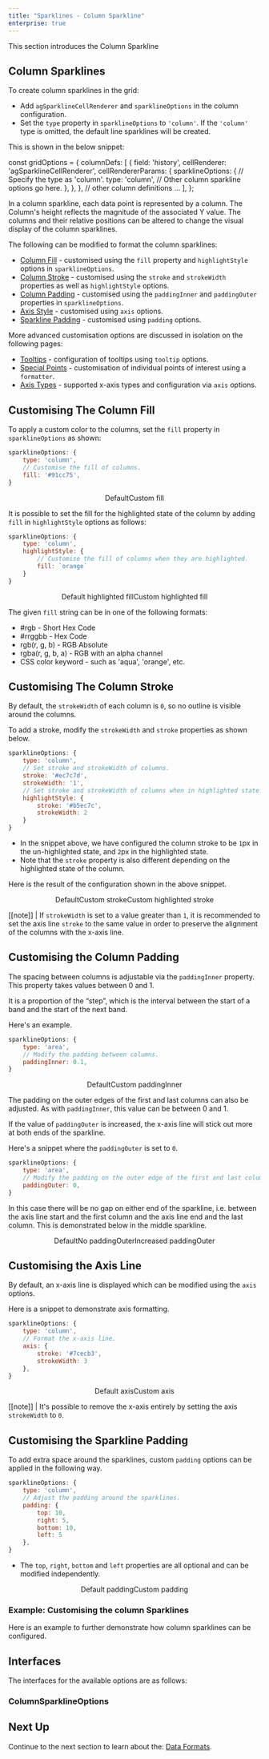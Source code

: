 ```yaml
---
title: "Sparklines - Column Sparkline"
enterprise: true
---
```


This section introduces the Column Sparkline

## Column Sparklines

To create column sparklines in the grid:
 - Add `agSparklineCellRenderer` and `sparklineOptions` in the column configuration.
 - Set the `type` property in `sparklineOptions` to `'column'`. If the `'column'` type is omitted, the default line sparklines will be created.

This is shown in the below snippet:

<snippet>
const gridOptions = {
    columnDefs: [
        {
            field: 'history',
            cellRenderer: 'agSparklineCellRenderer',
            cellRendererParams: {
                sparklineOptions: {
                    // Specify the type as 'column'.
                    type: 'column',
                    // Other column sparkline options go here.
                },
            },
        },
        // other column definitions ...
    ],
};
</snippet>

In a column sparkline, each data point is represented by a column. The Column's height reflects the magnitude of the associated Y value.
The columns and their relative positions can be altered to change the visual display of the column sparklines.

The following can be modified to format the column sparklines:
- [Column Fill](/sparklines-column-sparkline/#customising-the-column-fill) - customised using the `fill` property and `highlightStyle` options in `sparklineOptions`.
- [Column Stroke](/sparklines-column-sparkline/#customising-the-column-stroke) - customised using the `stroke` and `strokeWidth` properties as well as `highlightStyle` options.
- [Column Padding](/sparklines-column-sparkline/#customising-the-column-padding) - customised using the `paddingInner` and `paddingOuter` properties in `sparklineOptions`.
- [Axis Style](/sparklines-column-sparkline/#customising-the-axis-line) - customised using `axis` options.
- [Sparkline Padding](/sparklines-column-sparkline/#customising-the-sparkline-padding) - customised using `padding` options.

More advanced customisation options are discussed in isolation on the following pages:
- [Tooltips](/sparklines-tooltips/) - configuration of tooltips using `tooltip` options.
- [Special Points](/sparklines-special-points/) - customisation of individual points of interest using a `formatter`.
- [Axis Types](/sparklines-axis-types/) - supported x-axis types and configuration via `axis` options.

## Customising The Column Fill

To apply a custom color to the columns, set the `fill` property in `sparklineOptions` as shown:

```js
sparklineOptions: {
    type: 'column',
    // Customise the fill of columns.
    fill: '#91cc75',
}
```

<div style="display: flex; justify-content: center;">
    <image-caption src="resources/default.png" alt="Column fill default" width="250px" constrained="true">Default</image-caption>
    <image-caption src="resources/custom-fill.png" alt="Column fill customisation" width="250px" constrained="true">Custom fill</image-caption>
</div>

It is possible to set the fill for the highlighted state of the column by adding `fill` in `highlightStyle` options as follows:

```js
sparklineOptions: {
    type: 'column',
    highlightStyle: {
        // Customise the fill of columns when they are highlighted.
        fill: `orange`
    }
}
```

<div style="display: flex; justify-content: center;">
    <image-caption src="resources/default-highlighted.png" alt="Highlighted Column fill default" width="250px" constrained="true">Default highlighted fill</image-caption>
    <image-caption src="resources/custom-highlighted-fill.png" alt="Highlighted Column fill customisation" width="250px" constrained="true">Custom highlighted fill</image-caption>
</div>

The given `fill` string can be in one of the following formats:
- \#rgb - Short Hex Code
- \#rrggbb - Hex Code
- rgb(r, g, b) - RGB Absolute
- rgba(r, g, b, a) - RGB with an alpha channel
- CSS color keyword - such as 'aqua', 'orange', etc.

## Customising The Column Stroke

By default, the `strokeWidth` of each column is `0`, so no outline is visible around the columns.

To add a stroke, modify the `strokeWidth` and `stroke` properties as shown below.

```js
sparklineOptions: {
    type: 'column',
    // Set stroke and strokeWidth of columns.
    stroke: '#ec7c7d',
    strokeWidth: '1',
    // Set stroke and strokeWidth of columns when in highlighted state.
    highlightStyle: {
        stroke: '#b5ec7c',
        strokeWidth: 2
    }
}
```

- In the snippet above, we have configured the column stroke to be `1`px in the un-highlighted state, and `2`px in the highlighted state.
- Note that the `stroke` property is also different depending on the highlighted state of the column.

Here is the result of the configuration shown in the above snippet.

<div style="display: flex; justify-content: center;">
    <image-caption src="resources/default.png" alt="Stroke default" width="250px" constrained="true">Default</image-caption>
    <image-caption src="resources/custom-stroke.png" alt="Stroke customisation" width="250px" constrained="true">Custom stroke</image-caption>
    <image-caption src="resources/custom-highlighted-stroke.png" alt="Stroke customisation for highlighted state" width="250px" constrained="true">Custom highlighted stroke</image-caption>
</div>


[[note]]
| If `strokeWidth` is set to a value greater than `1`, it is recommended to set the axis line `stroke` to the same value in order to preserve the alignment of the columns with the x-axis line.

## Customising the Column Padding

The spacing between columns is adjustable via the `paddingInner` property. This property takes values between 0 and 1.

It is a proportion of the “step”, which is the interval between the start of a band and the start of the next band.

Here's an example.

```js
sparklineOptions: {
    type: 'area',
    // Modify the padding between columns.
    paddingInner: 0.1,
}
```

<div style="display: flex; justify-content: center;">
    <image-caption src="resources/default.png" alt="Column padding default" width="250px" constrained="true">Default</image-caption>
    <image-caption src="resources/custom-padding-inner.png" alt="PaddingInner customisation" width="250px" constrained="true">Custom paddingInner</image-caption>
</div>

The padding on the outer edges of the first and last columns can also be adjusted. As with `paddingInner`, this value can be between 0 and 1.

If the value of `paddingOuter` is increased, the x-axis line will stick out more at both ends of the sparkline.

Here's a snippet where the `paddingOuter` is set to `0`.

```js
sparklineOptions: {
    type: 'area',
    // Modify the padding on the outer edge of the first and last columns.
    paddingOuter: 0,
}
```

In this case there will be no gap on either end of the sparkline, i.e. between the axis line start and the first column and the axis line end and the last column.
This is demonstrated below in the middle sparkline.

<div style="display: flex; justify-content: center;">
    <image-caption src="resources/default.png" alt="column padding default" width="250px" constrained="true">Default</image-caption>
    <image-caption src="resources/custom-padding-outer.png" alt="PaddingOuter customisation" width="250px" constrained="true">No paddingOuter</image-caption>
    <image-caption src="resources/custom-padding-outer-2.png" alt="PaddingOuter customisation" width="250px" constrained="true">Increased paddingOuter</image-caption>
</div>

## Customising the Axis Line

By default, an x-axis line is displayed which can be modified using the `axis` options.

Here is a snippet to demonstrate axis formatting.

```js
sparklineOptions: {
    type: 'column',
    // Format the x-axis line.
    axis: {
        stroke: '#7cecb3',
        strokeWidth: 3
    },
}
```

<div style="display: flex; justify-content: center;">
    <image-caption src="resources/default.png" alt="Axis line default" width="250px" constrained="true">Default axis</image-caption>
    <image-caption src="resources/custom-axis.png" alt="Axis line customisation" width="250px" constrained="true">Custom axis</image-caption>
</div>

[[note]]
| It's possible to remove the x-axis entirely by setting the axis `strokeWidth` to `0`.


## Customising the Sparkline Padding

To add extra space around the sparklines, custom `padding` options can be applied in the following way.

```js
sparklineOptions: {
    type: 'column',
    // Adjust the padding around the sparklines.
    padding: {
        top: 10,
        right: 5,
        bottom: 10,
        left: 5
    },
}
```

- The `top`, `right`, `bottom` and `left` properties are all optional and can be modified independently.

<div style="display: flex; justify-content: center;">
    <image-caption src="resources/default-padding.png" alt="Padding customisation" width="250px" constrained="true">Default padding</image-caption>
    <image-caption src="resources/custom-padding.png" alt="Padding customisation" width="250px" constrained="true">Custom padding</image-caption>
</div>


### Example: Customising the column Sparklines

Here is an example to further demonstrate how column sparklines can be configured.

<grid-example title='Column Sparkline' name='column-sparkline' type='generated' options='{ "enterprise": true, "exampleHeight": 585, "modules": ["clientside", "sparklines"] }'></grid-example>

## Interfaces
The interfaces for the available options are as follows:

### ColumnSparklineOptions

<interface-documentation interfaceName='ColumnSparklineOptions' ></interface-documentation>

## Next Up

Continue to the next section to learn about the: [Data Formats](/sparklines-data/).
